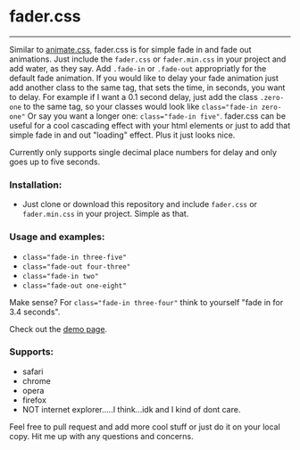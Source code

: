 # fader.css
---
Similar to [animate.css](http://daneden.github.io/animate.css/), fader.css is for simple fade in and fade out animations. Just include the `fader.css` or `fader.min.css` in your project and add water, as they say. Add `.fade-in` or `.fade-out` appropriatly for the default fade animation. If you would like to delay your fade animation just add another class to the same tag, that sets the time, in seconds, you want to delay. For example if I want a 0.1 second delay, just add the class `.zero-one` to the same tag, so your classes would look like `class="fade-in zero-one"` Or say you want a longer one: `class="fade-in five"`. fader.css can be useful for a cool cascading effect with your html elements or just to add that simple fade in and out "loading" effect. Plus it just looks nice.

Currently only supports single decimal place numbers for delay and only goes up to five seconds.

### Installation:
- Just clone or download this repository and include `fader.css` or `fader.min.css` in your project. Simple as that.

### Usage and examples:
- `class="fade-in three-five"`
- `class="fade-out four-three"`
- `class="fade-in two"`
- `class="fade-out one-eight"`

Make sense? For `class="fade-in three-four"` think to yourself "fade in for 3.4 seconds".

Check out the [demo page](https://cwahlfeldt.github.io/fader/).

### Supports:
- safari
- chrome
- opera
- firefox
- NOT internet explorer.....I think...idk and I kind of dont care.

Feel free to pull request and add more cool stuff or just do it on your local copy. Hit me up with any questions and concerns.
